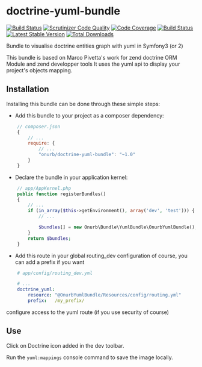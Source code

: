 # doctrine-yuml-bundle

[![Build Status](https://travis-ci.org/Nono1971/doctrine-yuml-bundle.svg?branch=master)](https://travis-ci.org/Nono1971/doctrine-yuml-bundle) [![Scrutinizer Code Quality](https://scrutinizer-ci.com/g/Nono1971/doctrine-yuml-bundle/badges/quality-score.png?b=master)](https://scrutinizer-ci.com/g/Nono1971/doctrine-yuml-bundle/?branch=master) [![Code Coverage](https://scrutinizer-ci.com/g/Nono1971/doctrine-yuml-bundle/badges/coverage.png?b=master)](https://scrutinizer-ci.com/g/Nono1971/doctrine-yuml-bundle/?branch=master) [![Build Status](https://scrutinizer-ci.com/g/Nono1971/doctrine-yuml-bundle/badges/build.png?b=master)](https://scrutinizer-ci.com/g/Nono1971/doctrine-yuml-bundle/build-status/master) [![Latest Stable Version](https://poser.pugx.org/onurb/doctrine-yuml-bundle/v/stable)](https://packagist.org/packages/onurb/doctrine-yuml-bundle) [![Total Downloads](https://poser.pugx.org/onurb/doctrine-yuml-bundle/downloads)](https://packagist.org/packages/onurb/doctrine-yuml-bundle)

Bundle to visualise doctrine entities graph with yuml in Symfony3 (or 2)

This bundle is based on Marco Pivetta's work for zend doctrine ORM Module and zend developper tools
It uses the yuml api to display your project's objects mapping.


## Installation

Installing this bundle can be done through these simple steps:

- Add this bundle to your project as a composer dependency:
```javascript
    // composer.json
    {
        // ...
        require: {
            // ...
            "onurb/doctrine-yuml-bundle": "~1.0"
        }
    }
```

- Declare the bundle in your application kernel:
```php
    // app/AppKernel.php
    public function registerBundles()
    {
        // ...
        if (in_array($this->getEnvironment(), array('dev', 'test'))) {
            // ...

            $bundles[] = new Onurb\Bundle\YumlBundle\OnurbYumlBundle();
        }
        return $bundles;
    }
```

- Add this route in your global routing_dev configuration
    of course, you can add a prefix if you want
```yml
    # app/config/routing_dev.yml

    # ...
    doctrine_yuml:
        resource: "@OnurbYumlBundle/Resources/config/routing.yml"
        prefix:   /my_prefix/
```

configure access to the yuml route (if you use security of course)

## Use
Click on Doctrine icon added in the dev toolbar.

Run the `yuml:mappings` console command to save the image locally.

